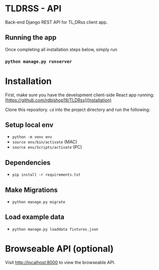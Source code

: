 # TLDRSS - API

Back-end Django REST API for TL;DRss client app.

## Running the app

Once completing all installation steps below, simply run 

### `python manage.py runserver` 


# Installation

First, make sure you have the development client-side React app running: [https://github.com/rdbishop19/TLDRss](Installation) 

Clone this repository. `cd` into the project directory and run the following:

## Setup local env

- `python -m venv env`
- `source env/bin/activate` (MAC)
- `source env/Scripts/activate` (PC)

## Dependencies

- `pip install -r requirements.txt`

## Make Migrations

- `python manage.py migrate`

## Load example data

- `python manage.py loaddata fixtures.json`

# Browseable API (optional) 

Visit [http://localhost:8000](http://localhost:8000) to view the browseable API.
